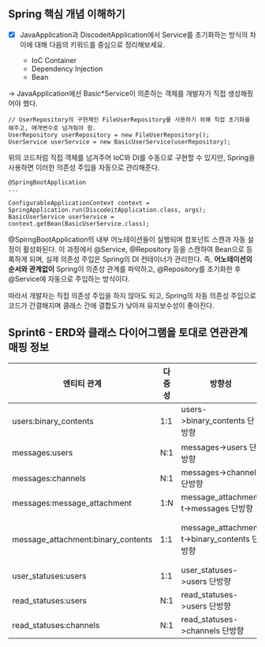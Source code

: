 ## Spring 핵심 개념 이해하기

- [x] JavaApplication과 DiscodeitApplication에서 Service를 초기화하는 방식의 차이에 대해 다음의 키워드를 중심으로 정리해보세요.

    - IoC Container
    - Dependency Injection
    - Bean

-> JavaApplication에선 Basic*Service이 의존하는 객체를 개발자가 직접 생성해줬어야 했다.

```
// UserRepository의 구현체인 FileUserRepository를 사용하기 위해 직접 초기화를 해주고, 매개변수로 넘겨줘야 함.
UserRepository userRepository = new FileUserRepository();
UserService userService = new BasicUserService(userRepository); 
``` 

위의 코드처럼 직접 객체를 넘겨주어 IoC와 DI를 수동으로 구현할 수 있지만,
Spring을 사용하면 이러한 의존성 주입을 자동으로 관리해준다.

```
@SpringBootApplication
...

ConfigurableApplicationContext context = SpringApplication.run(DiscodeitApplication.class, args);
BasicUserService userService = context.getBean(BasicUserService.class);
```

@SpirngBootApplication의 내부 어노테이션들이 실행되며 컴포넌트 스캔과 자동 설정이 활성화된다. 이 과정에서 @Service, @Repository
등을 스캔하여 Bean으로 등록하게 되며, 실제 의존성 주입은 Spring의 DI 컨테이너가 관리한다.
즉, **어노테이션의 순서와 관계없이** Spring이 의존성 관계를 파악하고, @Repository를 초기화한 후 @Service에 자동으로 주입하는 방식이다.

따라서 개발자는 직접 의존성 주입을 하지 않아도 되고, Spring의 자동 의존성 주입으로 코드가 간결해지며 클래스 간에 결합도가 낮아져 유지보수성이 좋아진다.

## Sprint6 - ERD와 클래스 다이어그램을 토대로 연관관계 매핑 정보

| 엔티티 관계           	                 | 다중성 	    | 방향성                        	            | 부모-자식 관계                     	              | 연관관계의 주인 	          |
|------------------------------------|----------|-----------------------------------------|---------------------------------------------|---------------------|
| users:binary_contents 	            | 1:1    	 | users->binary_contents 단방향 	            | 부모: users, 자식: binary_contents 	            | users           	   |
| messages:users        	            | N:1    	 | messages->users 단방향                     | 부모: users, 자식: messages 	                   | messages 	          |
| messages:channels	                 | N:1 	    | messages->channels 단방향 	                | 부모: channels, 자식: messages	                 | messages 	          |
| messages:message_attachment        | 1:N	     | message_attachment->messages 단방향 	      | 부모: messages, 자식: message_attachment	       | message_attachment	 |
| message_attachment:binary_contents | 1:1 	    | message_attachment->binary_contents 단방향 | 부모: binary_contents, 자식: message_attachment | message_attachment  |
| user_statuses:users	               | 1:1 	    | user_statuses->users 단방향                | 부모: users, 자식: user_statuses                | user_statuses       |
| read_statuses:users	               | N:1 	    | read_statuses->users 단방향                | 부모: users, 자식: read_statuses                | read_statuses       |
| read_statuses:channels	            | N:1 	    | read_statuses->channels 단방향	            | 부모: channels, 자식: read_statuses             | read_statuses       |